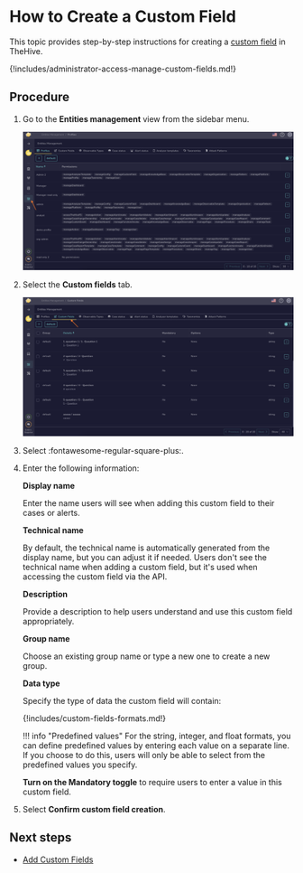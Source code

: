 # How to Create a Custom Field

This topic provides step-by-step instructions for creating a [custom field](../custom-fields/about-custom-fields.md) in TheHive.

{!includes/administrator-access-manage-custom-fields.md!}

## Procedure

1. Go to the **Entities management** view from the sidebar menu.

    ![Entities management](../../images/administration-guides/create-a-custom-field-entities-management.png)

2. Select the **Custom fields** tab.

    ![Custom fields tab](../../images/administration-guides/create-a-custom-field-custom-fields.png)

3. Select :fontawesome-regular-square-plus:.

4. Enter the following information:

    **Display name**

    Enter the name users will see when adding this custom field to their cases or alerts.

    **Technical name**

    By default, the technical name is automatically generated from the display name, but you can adjust it if needed. Users don't see the technical name when adding a custom field, but it's used when accessing the custom field via the API.

    **Description**

    Provide a description to help users understand and use this custom field appropriately.

    **Group name**

    Choose an existing group name or type a new one to create a new group.

    **Data type**

    Specify the type of data the custom field will contain:

    {!includes/custom-fields-formats.md!}

    !!! info "Predefined values"
        For the string, integer, and float formats, you can define predefined values by entering each value on a separate line. If you choose to do this, users will only be able to select from the predefined values you specify.

    **Turn on the Mandatory toggle** to require users to enter a value in this custom field.

5. Select **Confirm custom field creation**.

## Next steps

* [Add Custom Fields](../../user-guides/analyst-corner/cases-list/add-custom-fields.md)
